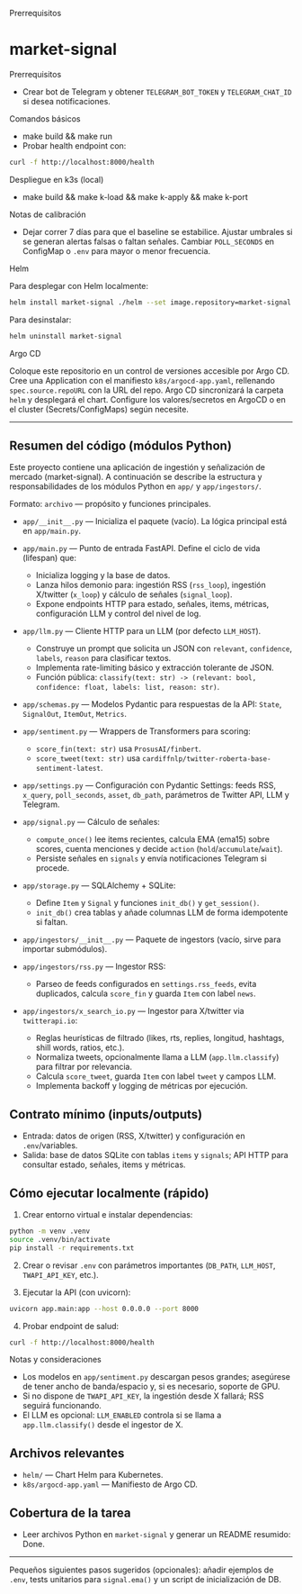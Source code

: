 Prerrequisitos
# market-signal

Prerrequisitos

- Crear bot de Telegram y obtener `TELEGRAM_BOT_TOKEN` y `TELEGRAM_CHAT_ID` si desea notificaciones.

Comandos básicos

- make build && make run
- Probar health endpoint con:

```bash
curl -f http://localhost:8000/health
```

Despliegue en k3s (local)

- make build && make k-load && make k-apply && make k-port

Notas de calibración

- Dejar correr 7 días para que el baseline se estabilice. Ajustar umbrales si se generan alertas falsas o faltan señales. Cambiar `POLL_SECONDS` en ConfigMap o `.env` para mayor o menor frecuencia.

Helm

Para desplegar con Helm localmente:

```bash
helm install market-signal ./helm --set image.repository=market-signal --set image.tag=latest
```

Para desinstalar:

```bash
helm uninstall market-signal
```

Argo CD

Coloque este repositorio en un control de versiones accesible por Argo CD. Cree una Application con el manifiesto `k8s/argocd-app.yaml`, rellenando `spec.source.repoURL` con la URL del repo.
Argo CD sincronizará la carpeta `helm` y desplegará el chart. Configure los valores/secretos en ArgoCD o en el cluster (Secrets/ConfigMaps) según necesite.

---

## Resumen del código (módulos Python)

Este proyecto contiene una aplicación de ingestión y señalización de mercado (market-signal). A continuación se describe la estructura y responsabilidades de los módulos Python en `app/` y `app/ingestors/`.

Formato: `archivo` — propósito y funciones principales.

- `app/__init__.py` — Inicializa el paquete (vacío). La lógica principal está en `app/main.py`.

- `app/main.py` — Punto de entrada FastAPI. Define el ciclo de vida (lifespan) que:
	- Inicializa logging y la base de datos.
	- Lanza hilos demonio para: ingestión RSS (`rss_loop`), ingestión X/twitter (`x_loop`) y cálculo de señales (`signal_loop`).
	- Expone endpoints HTTP para estado, señales, items, métricas, configuración LLM y control del nivel de log.

- `app/llm.py` — Cliente HTTP para un LLM (por defecto `LLM_HOST`).
	- Construye un prompt que solicita un JSON con `relevant`, `confidence`, `labels`, `reason` para clasificar textos.
	- Implementa rate-limiting básico y extracción tolerante de JSON.
	- Función pública: `classify(text: str) -> (relevant: bool, confidence: float, labels: list, reason: str)`.

- `app/schemas.py` — Modelos Pydantic para respuestas de la API: `State`, `SignalOut`, `ItemOut`, `Metrics`.

- `app/sentiment.py` — Wrappers de Transformers para scoring:
	- `score_fin(text: str)` usa `ProsusAI/finbert`.
	- `score_tweet(text: str)` usa `cardiffnlp/twitter-roberta-base-sentiment-latest`.

- `app/settings.py` — Configuración con Pydantic Settings: feeds RSS, `x_query`, `poll_seconds`, `asset`, `db_path`, parámetros de Twitter API, LLM y Telegram.

- `app/signal.py` — Cálculo de señales:
	- `compute_once()` lee items recientes, calcula EMA (ema15) sobre scores, cuenta menciones y decide `action` (`hold`/`accumulate`/`wait`).
	- Persiste señales en `signals` y envía notificaciones Telegram si procede.

- `app/storage.py` — SQLAlchemy + SQLite:
	- Define `Item` y `Signal` y funciones `init_db()` y `get_session()`.
	- `init_db()` crea tablas y añade columnas LLM de forma idempotente si faltan.

- `app/ingestors/__init__.py` — Paquete de ingestors (vacío, sirve para importar submódulos).

- `app/ingestors/rss.py` — Ingestor RSS:
	- Parseo de feeds configurados en `settings.rss_feeds`, evita duplicados, calcula `score_fin` y guarda `Item` con label `news`.

- `app/ingestors/x_search_io.py` — Ingestor para X/twitter via `twitterapi.io`:
	- Reglas heurísticas de filtrado (likes, rts, replies, longitud, hashtags, shill words, ratios, etc.).
	- Normaliza tweets, opcionalmente llama a LLM (`app.llm.classify`) para filtrar por relevancia.
	- Calcula `score_tweet`, guarda `Item` con label `tweet` y campos LLM.
	- Implementa backoff y logging de métricas por ejecución.

## Contrato mínimo (inputs/outputs)

- Entrada: datos de origen (RSS, X/twitter) y configuración en `.env`/variables.
- Salida: base de datos SQLite con tablas `items` y `signals`; API HTTP para consultar estado, señales, items y métricas.

## Cómo ejecutar localmente (rápido)

1. Crear entorno virtual e instalar dependencias:

```bash
python -m venv .venv
source .venv/bin/activate
pip install -r requirements.txt
```

2. Crear o revisar `.env` con parámetros importantes (`DB_PATH`, `LLM_HOST`, `TWAPI_API_KEY`, etc.).

3. Ejecutar la API (con uvicorn):

```bash
uvicorn app.main:app --host 0.0.0.0 --port 8000
```

4. Probar endpoint de salud:

```bash
curl -f http://localhost:8000/health
```

Notas y consideraciones

- Los modelos en `app/sentiment.py` descargan pesos grandes; asegúrese de tener ancho de banda/espacio y, si es necesario, soporte de GPU.
- Si no dispone de `TWAPI_API_KEY`, la ingestión desde X fallará; RSS seguirá funcionando.
- El LLM es opcional: `LLM_ENABLED` controla si se llama a `app.llm.classify()` desde el ingestor de X.

## Archivos relevantes

- `helm/` — Chart Helm para Kubernetes.
- `k8s/argocd-app.yaml` — Manifiesto de Argo CD.

## Cobertura de la tarea

- Leer archivos Python en `market-signal` y generar un README resumido: Done.

---
Pequeños siguientes pasos sugeridos (opcionales): añadir ejemplos de `.env`, tests unitarios para `signal.ema()` y un script de inicialización de DB.
